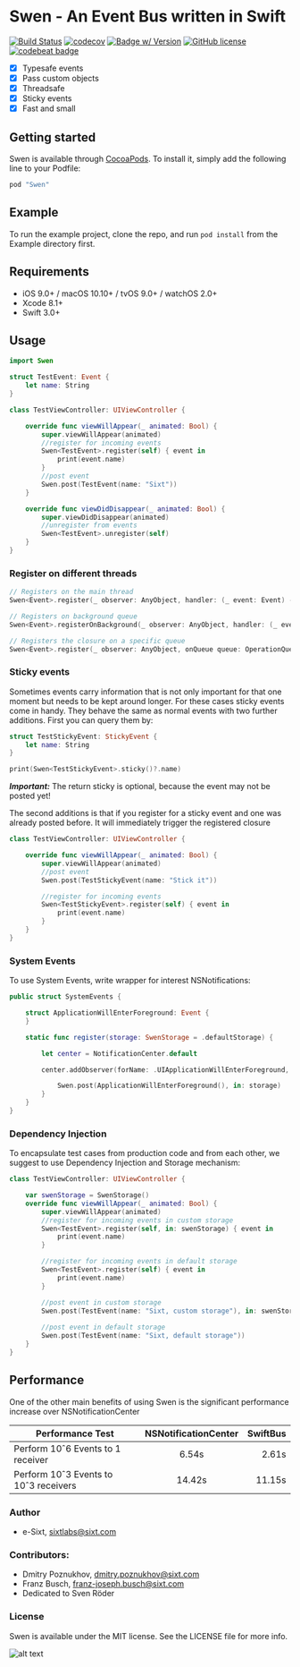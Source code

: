 # Swen - An Event Bus written in Swift

[![Build Status](https://travis-ci.org/e-Sixt/Swen.svg?branch=master)](https://travis-ci.org/e-Sixt/Swen)
[![codecov](https://codecov.io/gh/e-Sixt/Swen/branch/master/graph/badge.svg)](https://codecov.io/gh/e-Sixt/Swen)
[![Badge w/ Version](https://cocoapod-badges.herokuapp.com/v/Swen/badge.png)](https://cocoadocs.org/docsets/NSStringMask)
[![GitHub license](https://img.shields.io/badge/license-MIT-blue.svg)](https://raw.githubusercontent.com/e-Sixt/Swen/master/LICENSE)
[![codebeat badge](https://codebeat.co/badges/922140ac-79e6-4651-aa9f-968441dc5fff)](https://codebeat.co/projects/github-com-e-sixt-swen-master)

- [x] Typesafe events
- [x] Pass custom objects
- [x] Threadsafe
- [x] Sticky events
- [x] Fast and small

## Getting started

Swen is available through [CocoaPods](http://cocoapods.org). To install
it, simply add the following line to your Podfile:

```ruby
pod "Swen"
```

## Example

To run the example project, clone the repo, and run `pod install` from the Example directory first.

## Requirements

- iOS 9.0+ / macOS 10.10+ / tvOS 9.0+ / watchOS 2.0+
- Xcode 8.1+
- Swift 3.0+

## Usage
```swift
import Swen

struct TestEvent: Event {
    let name: String
}

class TestViewController: UIViewController {

    override func viewWillAppear(_ animated: Bool) {
        super.viewWillAppear(animated)
        //register for incoming events
        Swen<TestEvent>.register(self) { event in
            print(event.name)
        }
        //post event
        Swen.post(TestEvent(name: "Sixt"))
    }

    override func viewDidDisappear(_ animated: Bool) {
        super.viewDidDisappear(animated)
        //unregister from events
        Swen<TestEvent>.unregister(self)
    }
}
```

### Register on different threads
```swift
// Registers on the main thread
Swen<Event>.register(_ observer: AnyObject, handler: (_ event: Event) -> Void)

// Registers on background queue
Swen<Event>.registerOnBackground(_ observer: AnyObject, handler: (_ event: Event) -> Void)

// Registers the closure on a specific queue
Swen<Event>.register(_ observer: AnyObject, onQueue queue: OperationQueue, handler: (_ event: Event) -> Void)
```

### Sticky events
Sometimes events carry information that is not only important for that one moment but needs to be kept around longer. For these cases sticky events come in handy. They behave the same as normal events with two further additions. First you can query them by:

```swift
struct TestStickyEvent: StickyEvent {
    let name: String
}

print(Swen<TestStickyEvent>.sticky()?.name)
```
***Important:*** The return sticky is optional, because the event may not be posted yet!

The second additions is that if you register for a sticky event and one was already posted before. It will immediately trigger the registered closure
```swift
class TestViewController: UIViewController {

    override func viewWillAppear(_ animated: Bool) {
        super.viewWillAppear(animated)
        //post event
        Swen.post(TestStickyEvent(name: "Stick it"))

        //register for incoming events
        Swen<TestStickyEvent>.register(self) { event in
            print(event.name)
        }
    }
}
```

### System Events
To use System Events, write wrapper for interest NSNotifications:
```swift
public struct SystemEvents {

    struct ApplicationWillEnterForeground: Event {
    }

    static func register(storage: SwenStorage = .defaultStorage) {

        let center = NotificationCenter.default

        center.addObserver(forName: .UIApplicationWillEnterForeground, object: nil, queue: nil) { _ in

            Swen.post(ApplicationWillEnterForeground(), in: storage)
        }
    }
}
```

### Dependency Injection
To encapsulate test cases from production code and from each other, we suggest to use Dependency Injection and Storage mechanism:
```swift
class TestViewController: UIViewController {

    var swenStorage = SwenStorage()
    override func viewWillAppear(_ animated: Bool) {
        super.viewWillAppear(animated)
        //register for incoming events in custom storage
        Swen<TestEvent>.register(self, in: swenStorage) { event in
            print(event.name)
        }

        //register for incoming events in default storage
        Swen<TestEvent>.register(self) { event in
            print(event.name)
        }

        //post event in custom storage
        Swen.post(TestEvent(name: "Sixt, custom storage"), in: swenStorage)
        
        //post event in default storage
        Swen.post(TestEvent(name: "Sixt, default storage"))
    }
}
```

## Performance
One of the other main benefits of using Swen is the significant performance increase over NSNotificationCenter

| Performance Test                        | NSNotificationCenter   | SwiftBus   |
| ----------------------------------------|:----------------------:| ----------:|
| Perform 10ˆ6 Events to 1 receiver       | 6.54s                  | 2.61s      |
| Perform 10ˆ3 Events to 10ˆ3 receivers   | 14.42s                 | 11.15s     |

### Author
* e-Sixt, sixtlabs@sixt.com

### Contributors:
* Dmitry Poznukhov, dmitry.poznukhov@sixt.com
* Franz Busch,      franz-joseph.busch@sixt.com
* Dedicated to Sven Röder

### License

Swen is available under the MIT license. See the LICENSE file for more info.

![alt text](https://github.com/e-Sixt/Swen/raw/master/logo.png "Logo Title Text 1")

